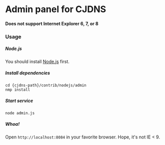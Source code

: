 # Admin panel for CJDNS
#### Does not support Internet Explorer 6, 7, or 8

### Usage
##### Node.js

You should install [Node.js](nodejs.org) first.

##### Install dependencies

    cd {cjdns-path}/contrib/nodejs/admin
    nmp install

##### Start service

    node admin.js

##### Whoa!
Open `http://localhost:8084` in your favorite browser. Hope, it's not IE < 9.